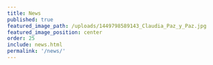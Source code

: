 ```yaml
---
title: News
published: true
featured_image_path: /uploads/1449798589143_Claudia_Paz_y_Paz.jpg
featured_image_position: center
order: 25
include: news.html
permalink: '/news/'
---
```

